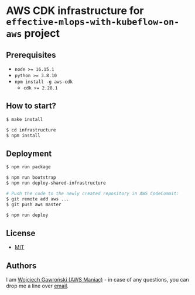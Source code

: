 # AWS CDK infrastructure for `effective-mlops-with-kubeflow-on-aws` project

## Prerequisites

- `node >= 16.15.1`
- `python >= 3.8.10`
- `npm install -g aws-cdk`
  - `cdk >= 2.28.1`

## How to start?

```bash
$ make install

$ cd infrastructure
$ npm install
```

## Deployment

```bash
$ npm run package

$ npm run bootstrap
$ npm run deploy-shared-infrastructure

# Push the code to the newly created repository in AWS CodeCommit:
$ git remote add aws ...
$ git push aws master

$ npm run deploy
```

## License

- [MIT](LICENSE.md)

## Authors

I am [Wojciech Gawroński (AWS Maniac)](https://awsmaniac.com) - in case of any questions, you can drop me a line over [email](mailto:hello@awsmaniac.com).
